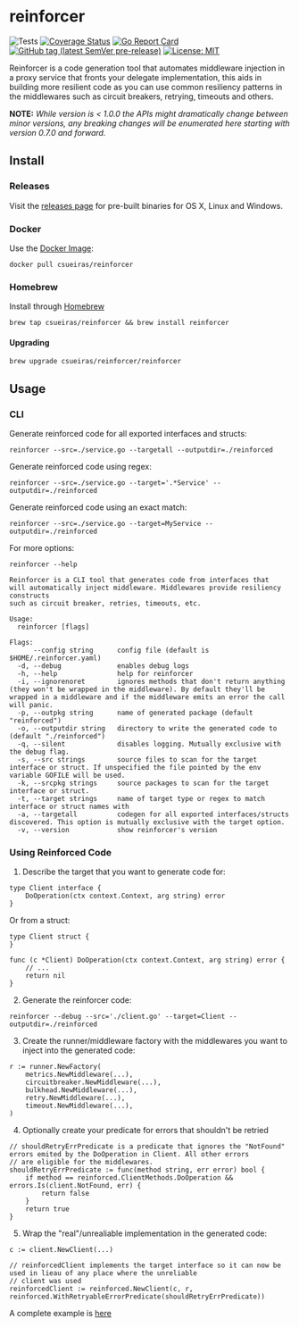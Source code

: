 # reinforcer

![Tests](https://github.com/csueiras/reinforcer/workflows/run%20tests/badge.svg?branch=develop)
[![Coverage Status](https://coveralls.io/repos/github/csueiras/reinforcer/badge.svg?branch=develop)](https://coveralls.io/github/csueiras/reinforcer?branch=develop)
[![Go Report Card](https://goreportcard.com/badge/github.com/csueiras/reinforcer)](https://goreportcard.com/report/github.com/csueiras/reinforcer)
[![GitHub tag (latest SemVer pre-release)](https://img.shields.io/github/v/tag/csueiras/reinforcer?include_prereleases&sort=semver)](https://github.com/csueiras/reinforcer/releases)
[![License: MIT](https://img.shields.io/badge/License-MIT-yellow.svg)](https://opensource.org/licenses/MIT)

Reinforcer is a code generation tool that automates middleware injection in a proxy service that fronts your delegate
implementation, this aids in building more resilient code as you can use common resiliency patterns in the middlewares
such as circuit breakers, retrying, timeouts and others.

**NOTE:** _While version is < 1.0.0 the APIs might dramatically change between minor versions, any breaking changes will
be enumerated here starting with version 0.7.0 and forward._

## Install

### Releases

Visit the [releases page](https://github.com/csueiras/reinforcer/releases) for pre-built binaries for OS X, Linux and
Windows.

### Docker

Use the [Docker Image](https://hub.docker.com/r/csueiras/reinforcer):

```
docker pull csueiras/reinforcer
```

### Homebrew

Install through [Homebrew](https://brew.sh/)

```
brew tap csueiras/reinforcer && brew install reinforcer
```

#### Upgrading

```
brew upgrade csueiras/reinforcer/reinforcer
```

## Usage

### CLI

Generate reinforced code for all exported interfaces and structs:

```
reinforcer --src=./service.go --targetall --outputdir=./reinforced
```

Generate reinforced code using regex:

```
reinforcer --src=./service.go --target='.*Service' --outputdir=./reinforced
```

Generate reinforced code using an exact match:

```
reinforcer --src=./service.go --target=MyService --outputdir=./reinforced
```

For more options:

```
reinforcer --help
```

```
Reinforcer is a CLI tool that generates code from interfaces that
will automatically inject middleware. Middlewares provide resiliency constructs
such as circuit breaker, retries, timeouts, etc.

Usage:
  reinforcer [flags]

Flags:
      --config string      config file (default is $HOME/.reinforcer.yaml)
  -d, --debug              enables debug logs
  -h, --help               help for reinforcer
  -i, --ignorenoret        ignores methods that don't return anything (they won't be wrapped in the middleware). By default they'll be wrapped in a middleware and if the middleware emits an error the call will panic.
  -p, --outpkg string      name of generated package (default "reinforced")
  -o, --outputdir string   directory to write the generated code to (default "./reinforced")
  -q, --silent             disables logging. Mutually exclusive with the debug flag.
  -s, --src strings        source files to scan for the target interface or struct. If unspecified the file pointed by the env variable GOFILE will be used.
  -k, --srcpkg strings     source packages to scan for the target interface or struct.
  -t, --target strings     name of target type or regex to match interface or struct names with
  -a, --targetall          codegen for all exported interfaces/structs discovered. This option is mutually exclusive with the target option.
  -v, --version            show reinforcer's version
```

### Using Reinforced Code

1. Describe the target that you want to generate code for:

```
type Client interface {
	DoOperation(ctx context.Context, arg string) error
}
```

Or from a struct:

```
type Client struct {	
}

func (c *Client) DoOperation(ctx context.Context, arg string) error {
    // ...
    return nil
}
```

2. Generate the reinforcer code:

```
reinforcer --debug --src='./client.go' --target=Client --outputdir=./reinforced
```

3. Create the runner/middleware factory with the middlewares you want to inject into the generated code:

```
r := runner.NewFactory(
    metrics.NewMiddleware(...),
    circuitbreaker.NewMiddleware(...),
    bulkhead.NewMiddleware(...),
    retry.NewMiddleware(...),
    timeout.NewMiddleware(...),
)
```

4. Optionally create your predicate for errors that shouldn't be retried

```
// shouldRetryErrPredicate is a predicate that ignores the "NotFound" errors emited by the DoOperation in Client. All other errors
// are eligible for the middlewares.
shouldRetryErrPredicate := func(method string, err error) bool {
    if method == reinforced.ClientMethods.DoOperation && errors.Is(client.NotFound, err) {
        return false
    }
    return true
}
```

5. Wrap the "real"/unrealiable implementation in the generated code:

```
c := client.NewClient(...)

// reinforcedClient implements the target interface so it can now be used in lieau of any place where the unreliable
// client was used
reinforcedClient := reinforced.NewClient(c, r, reinforced.WithRetryableErrorPredicate(shouldRetryErrPredicate))
```

A complete example is [here](./example/main.go) 
